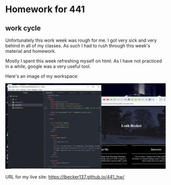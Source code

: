 # Homework for 441

## work cycle

Unfortunately this work week was rough for me. I got very sick and very behind in all of my classes. As such I had to rush through this week's material and homework.

Mostly I spent this week refreshing myself on html. As I have not practiced in a while, google was a very useful tool.

Here's an image of my workspace:

![here's my workspace](Homework_1/images/workspace.JPG)

URL for my live site:
https://lbecker137.github.io/441_hw/
